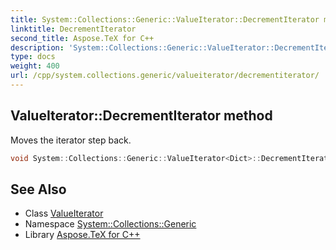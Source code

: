 ```yaml
---
title: System::Collections::Generic::ValueIterator::DecrementIterator method
linktitle: DecrementIterator
second_title: Aspose.TeX for C++
description: 'System::Collections::Generic::ValueIterator::DecrementIterator method. Moves the iterator step back in C++.'
type: docs
weight: 400
url: /cpp/system.collections.generic/valueiterator/decrementiterator/
---
```

## ValueIterator::DecrementIterator method


Moves the iterator step back.

```cpp
void System::Collections::Generic::ValueIterator<Dict>::DecrementIterator() override
```

## See Also

* Class [ValueIterator](../)
* Namespace [System::Collections::Generic](../../)
* Library [Aspose.TeX for C++](../../../)
